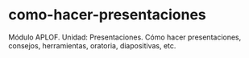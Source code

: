 # como-hacer-presentaciones
 Módulo APLOF. Unidad: Presentaciones. Cómo hacer presentaciones, consejos, herramientas, oratoria, diapositivas, etc.
